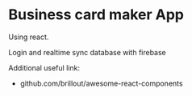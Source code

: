 # Business card maker App

Using react.

Login and realtime sync database with firebase

Additional useful link:

-   github.com/brillout/awesome-react-components
